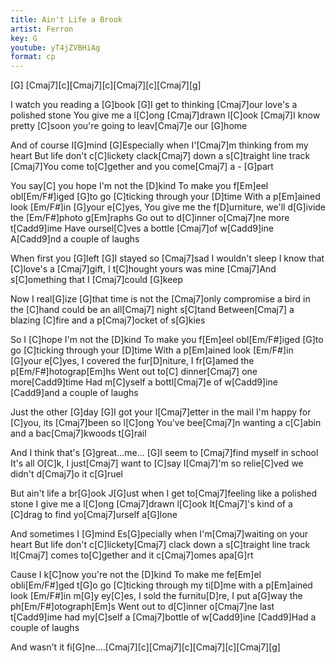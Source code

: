 ```yaml
---
title: Ain't Life a Brook
artist: Ferron
key: G
youtube: yT4jZVBHiAg
format: cp
---
```


[G] [Cmaj7][c][Cmaj7][c][Cmaj7][c][Cmaj7][g]

I watch you reading a [G]book
[G]I get to thinking [Cmaj7]our love's a polished stone
You give me a l[C]ong [Cmaj7]drawn l[C]ook
[Cmaj7]I know pretty [C]soon you're going to leav[Cmaj7]e our [G]home

And of course I[G]mind
[G]Especially when I'[Cmaj7]m thinking from my heart
But life don't c[C]lickety clack[Cmaj7] down a s[C]traight line track
[Cmaj7]You come to[C]gether and you come[Cmaj7] a - [G]part

You say[C] you hope I'm not the [D]kind
To make you f[Em]eel obl[Em/F#]iged [G]to go
[C]ticking through your [D]time
With a p[Em]ained look [Em/F#]in [G]your
e[C]yes, You give me the f[D]urniture,
we'll d[G]ivide the [Em/F#]photo g[Em]raphs
Go out to d[C]inner o[Cmaj7]ne more t[Cadd9]ime
Have oursel[C]ves a bottle [Cmaj7]of w[Cadd9]ine
A[Cadd9]nd a couple of laughs

When first you [G]left
[G]I stayed so [Cmaj7]sad I wouldn't sleep
I know that [C]love's a [Cmaj7]gift, I t[C]hought yours was mine
[Cmaj7]And s[C]omething that I [Cmaj7]could [G]keep

Now I real[G]ize
[G]that time is not the [Cmaj7]only compromise
a bird in the [C]hand could be an all[Cmaj7] night s[C]tand
Between[Cmaj7] a blazing [C]fire and a p[Cmaj7]ocket of s[G]kies

So I [C]hope I'm not the [D]kind
To make you f[Em]eel obl[Em/F#]iged [G]to go
[C]ticking through your [D]time
With a p[Em]ained look [Em/F#]in [G]your
e[C]yes, I covered the fur[D]niture,
I fr[G]amed the p[Em/F#]hotograp[Em]hs
Went out to[C] dinner[Cmaj7] one more[Cadd9]time
Had m[C]yself a bottl[Cmaj7]e of w[Cadd9]ine
[Cadd9]and a couple of laughs

Just the other [G]day
[G]I got your l[Cmaj7]etter in the mail
I'm happy for [C]you, its [Cmaj7]been so l[C]ong
You've bee[Cmaj7]n wanting a c[C]abin and a bac[Cmaj7]kwoods t[G]rail

And I think that's [G]great...me...
[G]I seem to [Cmaj7]find myself in school
It's all O[C]k, I just[Cmaj7] want to [C]say
I[Cmaj7]'m so relie[C]ved we didn't d[Cmaj7]o it c[G]ruel

But ain't life a br[G]ook
J[G]ust when I get to[Cmaj7]feeling like a polished stone
I give me a l[C]ong [Cmaj7]drawn l[C]ook
It[Cmaj7]'s kind of a [C]drag to find yo[Cmaj7]urself a[G]lone

And sometimes I [G]mind
Es[G]pecially when I'm[Cmaj7]waiting on your heart
But life don't c[C]lickety[Cmaj7] clack down a s[C]traight line track
It[Cmaj7] comes to[C]gether and it c[Cmaj7]omes apa[G]rt

Cause I k[C]now you're not the [D]kind
To make me fe[Em]el obli[Em/F#]ged t[G]o go
[C]ticking through my ti[D]me
with a p[Em]ained look [Em/F#]in m[G]y
ey[C]es, I sold the furnitu[D]re,
I put a[G]way the ph[Em/F#]otograph[Em]s
Went out to d[C]inner o[Cmaj7]ne last t[Cadd9]ime
had my[C]self a [Cmaj7]bottle of w[Cadd9]ine
[Cadd9]Had a couple of laughs

And wasn't it fi[G]ne....[Cmaj7][c][Cmaj7][c][Cmaj7][c][Cmaj7][g]
